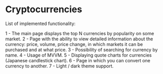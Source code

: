 # Cryptocurrencies

List of implemented functionality:

1 - The main page displays the top N currencies by popularity on some market.
2 - Page with the ability to view detailed information about the currency: price, volume, price change, in which markets it can be purchased and at what price.
3 - Possibility of searching for currency by name.
4 - Usage of MVVM.
5 - Displaying quote charts for currencies (Japanese candlestick chart).
6 - Page in which you can convert one currency to another.
7 - Light / dark theme support.
